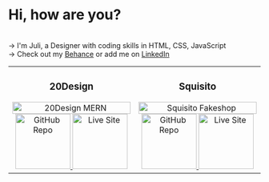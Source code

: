 # Hi, how are you?

<br>→ I'm Juli, a Designer with coding skills in HTML, CSS, JavaScript
<br>→ Check out my <a href="https://www.behance.com/julischa" target="_blank">Behance</a> or add me on <a href="https://www.linkedin.com/in/julischa/" target="_blank">LinkedIn</a> 

<table style="width:100%">
  <tbody>
    <tr>
      <td align="center" width="50%">
        <h3>20Design</h3>
        <a href="https://github.com/julischa/20Design-MERN" target="_blank">
        <img src="https://i.imgur.com/JnHacPR.jpg" width="100%" alt="20Design MERN" />
          <img src="https://i.imgur.com/lATIpBL.jpg" style="width: 110px;" alt="GitHub Repo" />
        </a>
        <a href="https://20-design.vercel.app" target="_blank">
          <img src="https://i.imgur.com/wQDK9IY.jpg" style="width: 110px;" alt="Live Site" />
        </a>
      </td>
      <td align="center" width="50%">
        <h3>Squisito</h3>
        <a href="https://github.com/JacoLombardo/squisito" target="_blank">
        <img src="https://i.imgur.com/43qHFEk.jpg" width="100%" alt="Squisito Fakeshop" />
          <img src="https://i.imgur.com/lATIpBL.jpg" style="width: 110px;" alt="GitHub Repo" />
        </a>
        <a href="https://squisito-one.vercel.app" target="_blank">
          <img src="https://i.imgur.com/wQDK9IY.jpg" style="width: 110px;" alt="Live Site" />
        </a>
      </td>
    </tr>
  </tbody>
</table>
